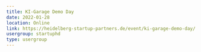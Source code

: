 ```yaml
---
title: KI-Garage Demo Day
date: 2022-01-28
location: Online
link: https://heidelberg-startup-partners.de/event/ki-garage-demo-day/
usergroup: startuphd
type: usergroup
---
```

